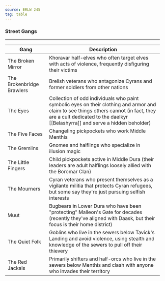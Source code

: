 ```yaml
---
source: ERLW 245
tag: table
---
```


### Street Gangs
---
|Gang|Description|
|----|------------|
|The Broken Mirror|Khoravar half-elves who often target elves with acts of violence, frequently disfiguring their victims|
|The Brokenbridge Brawlers|Brelish veterans who antagonize Cyrans and former soldiers from other nations|
|The Eyes|Collection of odd individuals who paint symbolic eyes on their clothing and armor and claim to see things others cannot (in fact, they are a cult dedicated to the daelkyr [[Belashyrra]] and serve a hidden beholder)|
|The Five Faces|Changeling pickpockets who work Middle Menthis|
|The Gremlins|Gnomes and halflings who specialize in illusion magic|
|The Little Fingers|Child pickpockets active in Middle Dura (their leaders are adult halflings loosely allied with the Boromar Clan)|
|The Mourners|Cyran veterans who present themselves as a vigilante militia that protects Cyran refugees, but some say they're just pursuing selfish interests|
|Muut|Bugbears in Lower Dura who have been "protecting" Malleon's Gate for decades (recently they've aligned with Daask, but their focus is their home district)|
|The Quiet Folk|Goblins who live in the sewers below Tavick's Landing and avoid violence, using stealth and knowledge of the sewers to pull off their thievery|
|The Red Jackals|Primarily shifters and half-orcs who live in the sewers below Menthis and clash with anyone who invades their territory|
